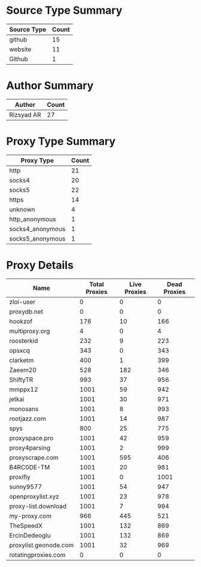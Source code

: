 # Source Type Summary

| Source Type | Count |
|-------------|-------|
| github | 15 |
| website | 11 |
| Github | 1 |


# Author Summary

| Author | Count |
|--------|-------|
| Rizsyad AR | 27 |


# Proxy Type Summary

| Proxy Type | Count |
|------------|-------|
| http | 21 |
| socks4 | 20 |
| socks5 | 22 |
| https | 14 |
| unknown | 4 |
| http_anonymous | 1 |
| socks4_anonymous | 1 |
| socks5_anonymous | 1 |


# Proxy Details

| Name | Total Proxies | Live Proxies | Dead Proxies |
|------|---------------|--------------|---------------|
| zloi-user | 0 | 0 | 0 |
| proxydb.net | 0 | 0 | 0 |
| hookzof | 176 | 10 | 166 |
| multiproxy.org | 4 | 0 | 4 |
| roosterkid | 232 | 9 | 223 |
| opsxcq | 343 | 0 | 343 |
| clarketm | 400 | 1 | 399 |
| Zaeem20 | 528 | 182 | 346 |
| ShiftyTR | 993 | 37 | 956 |
| mmppx12 | 1001 | 59 | 942 |
| jetkai | 1001 | 30 | 971 |
| monosans | 1001 | 8 | 993 |
| rootjazz.com | 1001 | 14 | 987 |
| spys | 800 | 25 | 775 |
| proxyspace.pro | 1001 | 42 | 959 |
| proxy4parsing | 1001 | 2 | 999 |
| proxyscrape.com | 1001 | 595 | 406 |
| B4RC0DE-TM | 1001 | 20 | 981 |
| proxifly | 1001 | 0 | 1001 |
| sunny9577 | 1001 | 54 | 947 |
| openproxylist.xyz | 1001 | 23 | 978 |
| proxy-list.download | 1001 | 7 | 994 |
| my-proxy.com | 966 | 445 | 521 |
| TheSpeedX | 1001 | 132 | 869 |
| ErcinDedeoglu | 1001 | 132 | 869 |
| proxylist.geonode.com | 1001 | 32 | 969 |
| rotatingproxies.com | 0 | 0 | 0 |
